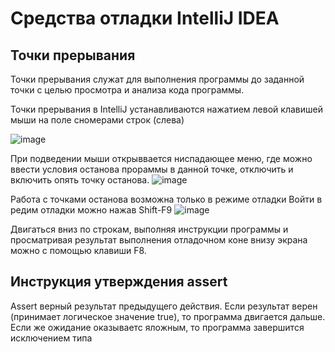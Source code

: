 # Средства отладки IntelliJ IDEA
## Точки прерывания
Точки прерывания служат для выполнения программы до заданной точки с целью просмотра и анализа кода программы.

Точки прерывания в IntelliJ устанавливаются нажатием  левой клавишей мыши на поле сномерами строк (слева)

![image](https://github.com/SvetlanaBoichenko/JavaDebug/assets/160069590/2c13b008-1f02-4886-985f-ef338d857833)

При подведении мыши открыввается ниспадающее меню, где можно ввести условия останова прораммы в данной точке, отключить и включить опять точку останова.
![image](https://github.com/SvetlanaBoichenko/JavaDebug/assets/160069590/26a052fd-eee9-4800-a370-393fccd939be)


Работа с точками останова возможна только в режиме отладки
Войти в редим отладки можно нажав Shift-F9
![image](https://github.com/SvetlanaBoichenko/JavaDebug/assets/160069590/b36776cf-e8f9-4ab6-8ac9-8330f4ab2ef6)

Двигаться вниз по строкам, выполняя инструкции программы и просматривая результат выполнения отладочном коне внизу экрана
можно с помощью клавиши F8.

## Инструкция утверждения assert
Assert верный результат предыдущего действия. Если результат верен (принимает логическое значение true), то программа двигается дальше.
Если же ожидание оказываетс яложным, то программа завершится исключением типа 
